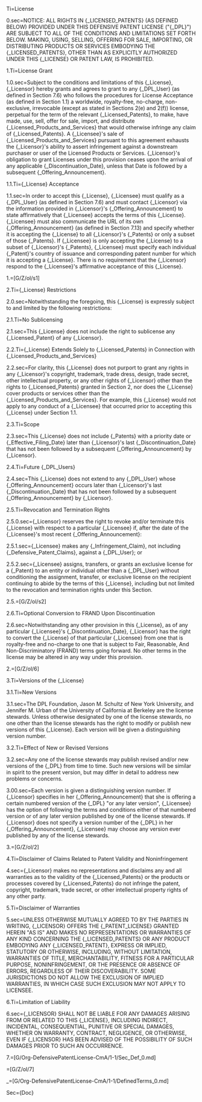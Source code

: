 Ti=License

0.sec=<span style="text-transform: uppercase">Notice: All rights in {_Licensed_Patents} (as defined below) provided under this Defensive Patent License ("{_DPL}") are subject to all of the conditions and limitations set forth below. Making, using, selling, offering for sale, importing, or distributing products or services embodying the {_Licensed_Patents}, other than as explicitly authorized under this {_License} or patent law, is prohibited.</span>

1.Ti=License Grant

1.0.sec=Subject to the conditions and limitations of this {_License}, {_Licensor} hereby grants and agrees to grant to any {_DPL_User} (as defined in Section 7.6) who follows the procedures for License Acceptance (as defined in Section 1.1) a worldwide, royalty-free, no-charge, non-exclusive, irrevocable (except as stated in Sections 2(e) and 2(f)) license, perpetual for the term of the relevant {_Licensed_Patents}, to make, have made, use, sell, offer for sale, import, and distribute {_Licensed_Products_and_Services} that would otherwise infringe any claim of {_Licensed_Patents}. A {_Licensee}'s sale of {_Licensed_Products_and_Services} pursuant to this agreement exhausts the {_Licensor}'s ability to assert infringement against a downstream purchaser or user of the Licensed Products or Services. {_Licensor}'s obligation to grant Licenses under this provision ceases upon the arrival of any applicable {_Discontinuation_Date}, unless that Date is followed by a subsequent {_Offering_Announcement}.

1.1.Ti={_License} Acceptance

1.1.sec=In order to accept this {_License}, {_Licensee} must qualify as a {_DPL_User} (as defined in Section 7.6) and must contact {_Licensor} via the information provided in {_Licensor}'s {_Offering_Announcement} to state affirmatively that {_Licensee} accepts the terms of this {_License}. {_Licensee} must also communicate the URL of its own {_Offering_Announcement} (as defined in Section 7.13) and specify whether it is accepting the {_License} to all {_Licensor}'s {_Patents} or only a subset of those {_Patents}. If {_Licensee} is only accepting the {_License} to a subset of {_Licensor}'s {_Patents}, {_Licensee} must specify each individual {_Patent}'s country of issuance and corresponding patent number for which it is accepting a {_License}. There is no requirement that the {_Licensor} respond to the {_Licensee}'s affirmative acceptance of this {_License}.

1.=[G/Z/ol/s1]

2.Ti={_License} Restrictions

2.0.sec=Notwithstanding the foregoing, this {_License} is expressly subject to and limited by the following restrictions:

2.1.Ti=No Sublicensing

2.1.sec=This {_License} does not include the right to sublicense any {_Licensed_Patent} of any {_Licensor}.

2.2.Ti={_License} Extends Solely to {_Licensed_Patents} in Connection with {_Licensed_Products_and_Services}

2.2.sec=For clarity, this {_License} does not purport to grant any rights in any {_Licensor}'s copyright, trademark, trade dress, design, trade secret, other intellectual property, or any other rights of {_Licensor} other than the rights to {_Licensed_Patents} granted in Section 2, nor does the {_License} cover products or services other than the {_Licensed_Products_and_Services}.  For example, this {_License} would not apply to any conduct of a {_Licensee} that occurred prior to accepting this {_License} under Section 1.1.

2.3.Ti=Scope

2.3.sec=This {_License} does not include {_Patents} with a priority date or {_Effective_Filing_Date} later than {_Licensor}'s last {_Discontinuation_Date} that has not been followed by a subsequent {_Offering_Announcement} by {_Licensor}.

2.4.Ti=Future {_DPL_Users}

2.4.sec=This {_License} does not extend to any {_DPL_User} whose {_Offering_Announcement} occurs later than {_Licensor}'s last {_Discontinuation_Date} that has not been followed by a subsequent {_Offering_Announcement} by {_Licensor}.

2.5.Ti=Revocation and Termination Rights

2.5.0.sec={_Licensor} reserves the right to revoke and/or terminate this {_License} with respect to a particular {_Licensee} if, after the date of the {_Licensee}'s most recent {_Offering_Announcement}:

2.5.1.sec={_Licensee} makes any {_Infringement_Claim}, not including {_Defensive_Patent_Claims}, against a {_DPL_User}; or

2.5.2.sec={_Licensee} assigns, transfers, or grants an exclusive license for a {_Patent} to an entity or individual other than a {_DPL_User} without conditioning the assignment, transfer, or exclusive license on the recipient continuing to abide by the terms of this {_License}, including but not limited to the revocation and termination rights under this Section.

2.5.=[G/Z/ol/s2]

2.6.Ti=Optional Conversion to FRAND Upon Discontinuation

2.6.sec=Notwithstanding any other provision in this {_License}, as of any particular {_Licensee}'s {_Discontinuation_Date}, {_Licensor} has the right to convert the {_License} of that particular {_Licensee} from one that is royalty-free and no-charge to one that is subject to Fair, Reasonable, And Non-Discriminatory (FRAND) terms going forward. No other terms in the license may be altered in any way under this provision.

2.=[G/Z/ol/6]

3.Ti=Versions of the {_License}

3.1.Ti=New Versions

3.1.sec=The DPL Foundation, Jason M. Schultz of New York University, and Jennifer M. Urban of the University of California at Berkeley are the license stewards. Unless otherwise designated by one of the license stewards, no one other than the license stewards has the right to modify or publish new versions of this {_License}. Each version will be given a distinguishing version number.

3.2.Ti=Effect of New or Revised Versions

3.2.sec=Any one of the license stewards may publish revised and/or new versions of the {_DPL} from time to time. Such new versions will be similar in spirit to the present version, but may differ in detail to address new problems or concerns.

3.00.sec=Each version is given a distinguishing version number. If {_Licensor} specifies in her {_Offering_Announcement} that she is offering a certain numbered version of the {_DPL} "or any later version", {_Licensee} has the option of following the terms and conditions either of that numbered version or of any later version published by one of the license stewards. If {_Licensor} does not specify a version number of the {_DPL} in her {_Offering_Announcement}, {_Licensee} may choose any version ever published by any of the license stewards.

3.=[G/Z/ol/2]

4.Ti=Disclaimer of Claims Related to Patent Validity and Noninfringement

4.sec={_Licensor} makes no representations and disclaims any and all warranties as to the validity of the {_Licensed_Patents} or the products or processes covered by {_Licensed_Patents} do not infringe the patent, copyright, trademark, trade secret, or other intellectual property rights of any other party.

5.Ti=Disclaimer of Warranties

5.sec=<span style="text-transform: uppercase">Unless otherwise mutually agreed to by the parties in writing, {_Licensor} offers the {_Patent_License} granted herein "as is" and makes no representations or warranties of any kind concerning the {_Licensed_Patents} or any product embodying any {_Licensed_Patent}, express or implied, statutory or otherwise, including, without limitation, warranties of title, merchantability, fitness for a particular purpose, noninfringement, or the presence or absence of errors, regardless of their discoverability. Some jurisdictions do not allow the exclusion of implied warranties, in which case such exclusion may not apply to licensee.</span>


6.Ti=Limitation of Liability

6.sec=<span style="text-transform: uppercase">{_Licensor} shall not be liable for any damages arising from or related to this {_License}, including indirect, incidental, consequential, punitive or special damages, whether on warranty, contract, negligence, or otherwise, even if {_Licensor} has been advised of the possibility of such damages prior to such an occurrence.</span>

7.=[G/Org-DefensivePatentLicense-CmA/1-1/Sec_Def_0.md]

=[G/Z/ol/7]

_=[G/Org-DefensivePatentLicense-CmA/1-1/DefinedTerms_0.md]

Sec={Doc}